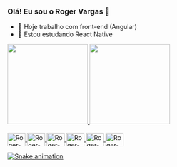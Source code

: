 ### Olá! Eu sou o Roger Vargas 👋

- 🔭 Hoje trabalho com front-end (Angular)
- 🌱 Estou estudando React Native

<div>
  <a href="https://github.com/rogervargass/rogervargass">
  <img height="180em" src="https://github-readme-stats.vercel.app/api?username=rogervargass&show_icons=true&theme=aura_dark">
  <img height="180em" src="https://github-readme-stats.vercel.app/api/top-langs/?username=rogervargass&layout=compact&langs_count=16&theme=aura_dark">
</div>
  
<div style="display: inline_block"><br>
  <img align="center" alt="Roger-Ts" height="30" width="40" src="https://cdn.jsdelivr.net/gh/devicons/devicon/icons/typescript/typescript-original.svg">
  <img align="center" alt="Roger-Js" height="30" width="40" src="https://cdn.jsdelivr.net/gh/devicons/devicon/icons/javascript/javascript-original.svg">
  <img align="center" alt="Roger-React" height="30" width="40" src="https://cdn.jsdelivr.net/gh/devicons/devicon/icons/react/react-original.svg">
  <img align="center" alt="Roger-Java" height="30" width="40" src="https://cdn.jsdelivr.net/gh/devicons/devicon/icons/java/java-original.svg">
  <img align="center" alt="Roger-Angular" height="30" width="40" src="https://cdn.jsdelivr.net/gh/devicons/devicon/icons/angularjs/angularjs-original.svg">
  <img align="center" alt="Roger-Spring" height="30" width="40" src="https://cdn.jsdelivr.net/gh/devicons/devicon/icons/spring/spring-original.svg">
</div>
  
![Snake animation](https://github.com/rogervargass/rogervargass/blob/output/github-contribution-grid-snake.svg)


